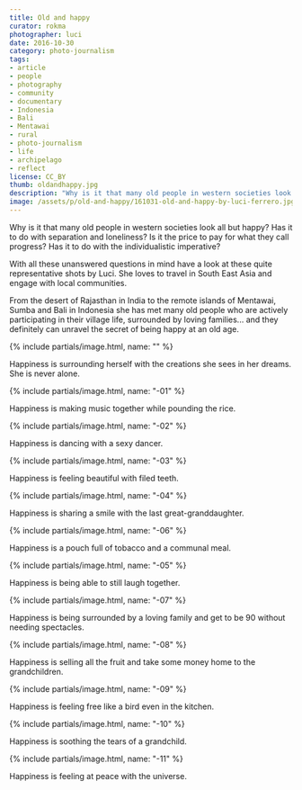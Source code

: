 ```yaml
---
title: Old and happy
curator: rokma
photographer: luci
date: 2016-10-30
category: photo-journalism
tags:
- article
- people
- photography
- community
- documentary
- Indonesia
- Bali
- Mentawai
- rural
- photo-journalism
- life
- archipelago
- reflect
license: CC_BY
thumb: oldandhappy.jpg
description: "Why is it that many old people in western societies look all but happy? Has it to do with separation and loneliness? Is it the price to pay for what they call progress? Has it to do with the individualistic imperative"
image: /assets/p/old-and-happy/161031-old-and-happy-by-luci-ferrero.jpg
---
```


Why is it that many old people in western societies look all but happy? Has it to do with separation and loneliness? Is it the price to pay for what they call progress? Has it to do with the individualistic imperative?

With all these unanswered questions in mind have a look at these quite representative shots by Luci. She loves to travel in South East Asia and engage with local communities.

From the desert of Rajasthan in India to the remote islands of Mentawai, Sumba and Bali in Indonesia she has met many old people who are actively participating in their village life, surrounded by loving families... and they definitely can unravel the secret of being happy at an old age.

{% include partials/image.html, name: "" %}

Happiness is surrounding herself with the creations she sees in her dreams. She is never alone.

{% include partials/image.html, name: "-01" %}

Happiness is making music together while pounding the rice.

{% include partials/image.html, name: "-02" %}

Happiness is dancing with a sexy dancer.

{% include partials/image.html, name: "-03" %}

Happiness is feeling beautiful with filed teeth.

{% include partials/image.html, name: "-04" %}

Happiness is sharing a smile with the last great-granddaughter.

{% include partials/image.html, name: "-06" %}

Happiness is a pouch full of tobacco and a communal meal.

{% include partials/image.html, name: "-05" %}

Happiness is being able to still laugh together.

{% include partials/image.html, name: "-07" %}

Happiness is being surrounded by a loving family and get to be 90 without needing spectacles.

{% include partials/image.html, name: "-08" %}

Happiness is selling all the fruit and take some money home to the grandchildren.

{% include partials/image.html, name: "-09" %}

Happiness is feeling free like a bird even in the kitchen.

{% include partials/image.html, name: "-10" %}

Happiness is soothing the tears of a grandchild.

{% include partials/image.html, name: "-11" %}

Happiness is feeling at peace with the universe.
